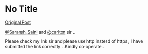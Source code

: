 # No Title

[Original Post](https://discourse.onlinedegree.iitm.ac.in/t/169029/390)

<p><a class="mention" href="/u/saransh_saini">@Saransh_Saini</a> and <a class="mention" href="/u/carlton">@carlton</a>  sir ..</p>
<p>Please check my link sir and please use http instead of https , I have submitted the link correctly …Kindly co-operate..</p>